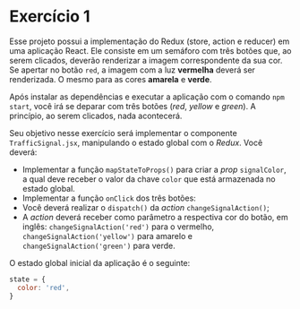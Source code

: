 # Exercício 1

Esse projeto possui a implementação do Redux (store, action e reducer) em uma aplicação React. Ele consiste em um semáforo com três botões que, ao serem clicados, deverão renderizar a imagem correspondente da sua cor. Se apertar no botão `red`, a imagem com a luz **vermelha** deverá ser renderizada. O mesmo para as cores **amarela** e **verde**.

Após instalar as dependências e executar a aplicação com o comando `npm start`, você irá se deparar com três botões (_red_, _yellow_ e _green_). A princípio, ao serem clicados, nada acontecerá.

Seu objetivo nesse exercício será implementar o componente `TrafficSignal.jsx`, manipulando o estado global com o _Redux_. Você deverá:

- Implementar a função `mapStateToProps()` para criar a _prop_ `signalColor`, a qual deve receber o valor da chave `color` que está armazenada no estado global.
- Implementar a função `onClick` dos três botões:
- Você deverá realizar o `dispatch()` da _action_ `changeSignalAction()`;
- A _action_ deverá receber como parâmetro a respectiva cor do botão, em inglês: `changeSignalAction('red')` para o vermelho, `changeSignalAction('yellow')` para amarelo e `changeSignalAction('green')` para verde.

O estado global inicial da aplicação é o seguinte:

```js
state = {
  color: 'red',
}
```
